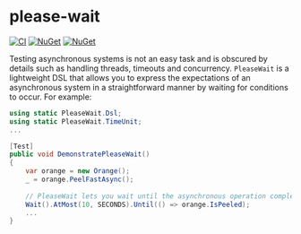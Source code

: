 # please-wait
[![CI](https://github.com/MartynNevers/please-wait/actions/workflows/ci.yml/badge.svg)](https://github.com/MartynNevers/please-wait/actions/workflows/ci.yml)
[![NuGet](https://img.shields.io/nuget/v/PleaseWait?color=blue)](https://www.nuget.org/packages/PleaseWait)
[![NuGet](https://img.shields.io/nuget/dt/PleaseWait)](https://www.nuget.org/packages/PleaseWait)

Testing asynchronous systems is not an easy task and is obscured by details such as handling threads, timeouts and concurrency. `PleaseWait` is a lightweight DSL that allows you to express the expectations of an asynchronous system in a straightforward manner by waiting for conditions to occur. For example:

```csharp
using static PleaseWait.Dsl;
using static PleaseWait.TimeUnit;
...

[Test]
public void DemonstratePleaseWait()
{
	var orange = new Orange();
	_ = orange.PeelFastAsync();
	
	// PleaseWait lets you wait until the asynchronous operation completes:
	Wait().AtMost(10, SECONDS).Until(() => orange.IsPeeled);
	...
}
```
